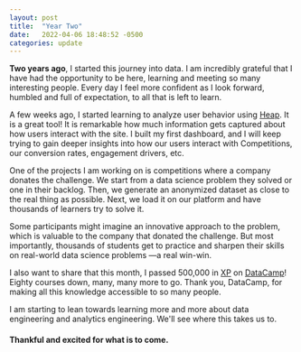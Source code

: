 ```yaml
---
layout: post
title:  "Year Two"
date:   2022-04-06 18:48:52 -0500
categories: update
---
```


**Two years ago**, I started this journey into data. I am incredibly grateful that I have had the opportunity to be here, learning and meeting so many interesting people. Every day I feel more confident as I look forward, humbled and full of expectation, to all that is left to learn.

A few weeks ago, I started learning to analyze user behavior using [Heap][Heap]. It is a great tool! It is remarkable how much information gets captured about how users interact with the site. I built my first dashboard, and I will keep trying to gain deeper insights into how our users interact with Competitions, our conversion rates, engagement drivers, etc. 

One of the projects I am working on is competitions where a company donates the challenge. We start from a data science problem they solved or one in their backlog. Then, we generate an anonymized dataset as close to the real thing as possible. Next, we load it on our platform and have thousands of learners try to solve it. 

Some participants might imagine an innovative approach to the problem, which is valuable to the company that donated the challenge. But most importantly, thousands of students get to practice and sharpen their skills on real-world data science problems —a real win-win. 

I also want to share that this month, I passed 500,000 in [XP] on [DataCamp][DC]! Eighty courses down, many, many more to go. Thank you, DataCamp, for making all this knowledge accessible to so many people. 

I am starting to lean towards learning more and more about data engineering and analytics engineering. We'll see where this takes us to.

#### Thankful and excited for what is to come.

[Heap]: https://heap.io
[XP]: https://support.datacamp.com/hc/en-us/articles/360002538614-What-is-XP-and-why-do-I-need-it-
[DC]: https://www.datacamp.com